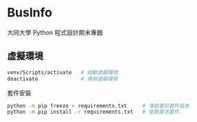 # BusInfo

大同大學 Python 程式設計期末專題

## 虛擬環境

```zsh
venv/Scripts/activate   # 啟動虛擬環境
deactivate              # 停用虛擬環境
```

套件安裝

```zsh
python -m pip freeze > requirements.txt     # 凍結當前套件版本
python -m pip install -r requirements.txt   # 安裝需求套件
```
